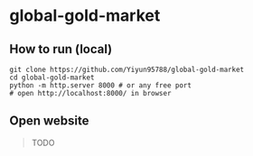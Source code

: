 # global-gold-market

## How to run (local)
```
git clone https://github.com/Yiyun95788/global-gold-market
cd global-gold-market
python -m http.server 8000 # or any free port
# open http://localhost:8000/ in browser
```
## Open website
>TODO
